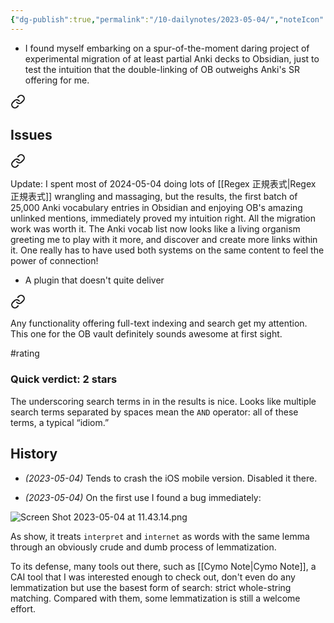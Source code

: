 ```yaml
---
{"dg-publish":true,"permalink":"/10-dailynotes/2023-05-04/","noteIcon":"2","created":"","updated":""}
---
```


- I found myself embarking on a spur-of-the-moment daring project of experimental migration of at least partial Anki decks to Obsidian, just to test the intuition that the double-linking of OB outweighs Anki's SR offering for me.

<div class="transclusion internal-embed is-loaded"><a class="markdown-embed-link" href="/movavi-screen-recorder/#ce9775" aria-label="Open link"><svg xmlns="http://www.w3.org/2000/svg" width="24" height="24" viewBox="0 0 24 24" fill="none" stroke="currentColor" stroke-width="2" stroke-linecap="round" stroke-linejoin="round" class="svg-icon lucide-link"><path d="M10 13a5 5 0 0 0 7.54.54l3-3a5 5 0 0 0-7.07-7.07l-1.72 1.71"></path><path d="M14 11a5 5 0 0 0-7.54-.54l-3 3a5 5 0 0 0 7.07 7.07l1.71-1.71"></path></svg></a><div class="markdown-embed">



## Issues

</div></div>



<div class="transclusion internal-embed is-loaded"><a class="markdown-embed-link" href="/anki-to-mochi-to-obsidian/#329381" aria-label="Open link"><svg xmlns="http://www.w3.org/2000/svg" width="24" height="24" viewBox="0 0 24 24" fill="none" stroke="currentColor" stroke-width="2" stroke-linecap="round" stroke-linejoin="round" class="svg-icon lucide-link"><path d="M10 13a5 5 0 0 0 7.54.54l3-3a5 5 0 0 0-7.07-7.07l-1.72 1.71"></path><path d="M14 11a5 5 0 0 0-7.54-.54l-3 3a5 5 0 0 0 7.07 7.07l1.71-1.71"></path></svg></a><div class="markdown-embed">



Update: I spent most of 2024-05-04 doing lots of [[Regex 正規表式\|Regex 正規表式]] wrangling and massaging, but the results, the first batch of 25,000 Anki vocabulary entries in Obsidian and enjoying OB's amazing unlinked mentions, immediately proved my intuition right. All the migration work was worth it. The Anki vocab list now looks like a living organism greeting me to play with it more, and discover and create more links within it. One really has to have used both systems on the same content to feel the power of connection! 

</div></div>


- A plugin that doesn't quite deliver

<div class="transclusion internal-embed is-loaded"><a class="markdown-embed-link" href="/ob-plugin-omnisearch/" aria-label="Open link"><svg xmlns="http://www.w3.org/2000/svg" width="24" height="24" viewBox="0 0 24 24" fill="none" stroke="currentColor" stroke-width="2" stroke-linecap="round" stroke-linejoin="round" class="svg-icon lucide-link"><path d="M10 13a5 5 0 0 0 7.54.54l3-3a5 5 0 0 0-7.07-7.07l-1.72 1.71"></path><path d="M14 11a5 5 0 0 0-7.54-.54l-3 3a5 5 0 0 0 7.07 7.07l1.71-1.71"></path></svg></a><div class="markdown-embed">




Any functionality offering full-text indexing and search get my attention. This one for the OB vault definitely sounds awesome at first sight.

#rating 
### Quick verdict: 2 stars

The underscoring search terms in in the results is nice. Looks like multiple search terms separated by spaces mean the `AND` operator: all of these terms, a typical “idiom.”

## History

- *(2023-05-04)* Tends to crash the iOS mobile version. Disabled it there.

- *(2023-05-04)* On the first use I found a bug immediately:

![Screen Shot 2023-05-04 at 11.43.14.png](/img/user/_attachments/Screen%20Shot%202023-05-04%20at%2011.43.14.png)

As show, it treats `interpret` and `internet` as words with the same lemma through an obviously crude and dumb process of lemmatization.

To its defense, many tools out there, such as [[Cymo Note\|Cymo Note]], a CAI tool that I was interested enough to check out, don't even do any lemmatization but use the basest form of search: strict whole-string matching. Compared with them, some lemmatization is still a welcome effort.


</div></div>
